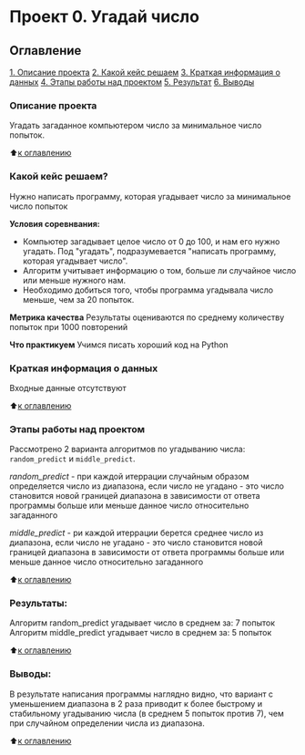 # Проект 0. Угадай число

## Оглавление
[1. Описание проекта](https://github.com/albone-222/sf_ds_myproject/blob/main/project_0/README.md#Описание-проекта)
[2. Какой кейс решаем](https://github.com/albone-222/sf_ds_myproject/blob/main/project_0/README.md#Какой-кейс-решаем)
[3. Краткая информация о данных](https://github.com/albone-222/sf_ds_myproject/blob/main/project_0/README.md#Краткая-информация-о-данных)
[4. Этапы работы над проектом](https://github.com/albone-222/sf_ds_myproject/blob/main/project_0/README.md#Оглавление)
[5. Результат](https://github.com/albone-222/sf_ds_myproject/blob/main/project_0/README.md#Оглавление)
[6. Выводы](https://github.com/albone-222/sf_ds_myproject/blob/main/project_0/README.md#Оглавление)

### Описание проекта
Угадать загаданное компьютером число за минимальное число попыток.

:arrow_up:[к оглавлению](https://github.com/albone-222/sf_ds_myproject/blob/main/project_0/README.md#Оглавление)


### Какой кейс решаем?
Нужно написать программу, которая угадывает число за минимальное число попыток

**Условия соревнвания:**
- Компьютер загадывает целое число от 0 до 100, и нам его нужно угадать. Под "угадать", подразумевается "написать программу, которая угадывает число".
- Алгоритм учитывает информацию о том, больше ли случайное число или меньше нужного нам.
- Необходимо добиться того, чтобы программа угадывала число меньше, чем за 20 попыток.

**Метрика качества**
Результаты оцениваются по среднему количеству попыток при 1000 повторений

**Что практикуем**
Учимся писать хороший код на Python

### Краткая информация о данных
Входные данные отсутствуют

:arrow_up:[к оглавлению](https://github.com/albone-222/sf_ds_myproject/blob/main/project_0/README.md#Оглавление)

### Этапы работы над проектом  
Рассмотрено 2 варианта алгоритмов по угадыванию числа: `random_predict` и `middle_predict`.

*random_predict* - при каждой итеррации случайным образом определяется число из диапазона, если число не угадано - это число становится новой границей диапазона в зависимости от ответа программы больше или меньше данное число относительно загаданного

*middle_predict* - ри каждой итеррации берется среднее число из диапазона, если число не угадано - это число становится новой границей диапазона в зависимости от ответа программы больше или меньше данное число относительно загаданного

:arrow_up:[к оглавлению](https://github.com/albone-222/sf_ds_myproject/blob/main/project_0/README.md#Оглавление)


### Результаты:  
Алгоритм random_predict угадывает число в среднем за: 7 попыток
Алгоритм middle_predict угадывает число в среднем за: 5 попыток

:arrow_up:[к оглавлению](https://github.com/albone-222/sf_ds_myproject/blob/main/project_0/README.md#Оглавление)


### Выводы:  
В результате написания программы наглядно видно, что вариант с уменьшением диапазона в 2 раза приводит к более быстрому и стабильному угадыванию числа (в среднем 5 попыток против 7), чем при случайном определении числа из диапазона.

:arrow_up:[к оглавлению](https://github.com/albone-222/sf_ds_myproject/blob/main/project_0/README.md#Оглавление)
